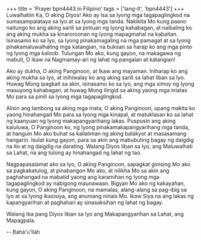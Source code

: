 +++
title = 'Prayer bpn4443 in Filipino'
tags = ['lang-tl', 'bpn4443']
+++
Luwalhatiin Ka, O aking Diyos! Ako ay isa sa Iyong mga tagapaglingkod na sumasampalataya sa Iyo at sa Iyong mga tanda. Nakikita Mo kung paano naitungo ko ang aking sarili sa pintuan ng Iyong kahabagan, at naibaling ko ang aking mukha sa kinaroroonan ng Iyong mapagmahal na kabaitan. Isinasamo ko sa Iyo, sa Iyong pinakamagaling na mga pamagat at sa Iyong pinakamaluwalhating mga katangian, na buksan sa harap ko ang mga pinto ng Iyong mga kaloob. Tulungan Mo ako, kung gayon, na makagawa ng mabuti, O ikaw na Nagmamay-ari ng lahat ng pangalan at katangian!

Ako ay dukha, O aking Panginoon, at Ikaw ang mayaman. Iniharap ko ang aking mukha sa Iyo, at inihiwalay ko ang aking sarili sa lahat liban sa Iyo. Huwag Mong ipagkait sa akin, isinasamo ko sa Iyo, ang mga simoy ng Iyong masuyong kahabagan, at huwag Mong ilingid sa aking yaong mga iniatas Mo para sa pinili sa Iyong mga tagapaglingkod.

Alisin ang lambong sa aking mga mata, O aking Panginoon, upang makita ko yaong hinahangad Mo para sa Iyong mga kinapal, at matuklasan ko sa lahat ng kaanyuan ng Iyong makapangyarihang lakas. Puspusin ang aking kaluluwa, O Panginoon ko, ng Iyong pinakamakapangyarihang mga tanda, at hanguin Mo ako buhat sa kailaliman ng aking balakyot at masasamang hangarin. Isulat kung gayon, para sa akin ang mabubuting bagay ng daigdig na ito at ng daigdig na darating. Walang Diyos liban sa Iyo, ang Maluwalhati sa Lahat, na ang tulong ay hinahangad ng lahat ng tao.

Nagpapasalamat ako sa Iyo, O aking Panginoon, sapagkat ginising Mo ako sa pagkakatulog, at pinabangon Mo ako, at nilikha Mo sa akin ang paghahangad na mabatid yaong ang karamihan ng Iyong mga tagapaglingkod ay nabigong maunawaan. Bigyan Mo ako ng kakayahan, kung gayon, O aking Panginoon, na mamalas, alang-alang sa pag-ibig sa Iyo at sa Iyong ikasisiya, ang anumang ninais Mo. Ikaw Siya na ang lakas ng kapangyarihan at paghahari ay sinasaksihan ng lahat ng bagay.

Walang iba pang Diyos liban sa Iyo ang Makapangyarihan sa Lahat, ang Mapagpala.

-- Bahá'u'lláh
